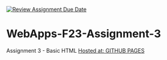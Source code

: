 [![Review Assignment Due Date](https://classroom.github.com/assets/deadline-readme-button-24ddc0f5d75046c5622901739e7c5dd533143b0c8e959d652212380cedb1ea36.svg)](https://classroom.github.com/a/q2-Q7VCy)
# WebApps-F23-Assignment-3
Assignment 3 - Basic HTML
<a href="https://44-563-webapps-f23.github.io/44563-webapps-f23-assignment3-chandanaannadi/">Hosted at: GITHUB PAGES</a>
